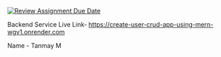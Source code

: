 [![Review Assignment Due Date](https://classroom.github.com/assets/deadline-readme-button-22041afd0340ce965d47ae6ef1cefeee28c7c493a6346c4f15d667ab976d596c.svg)](https://classroom.github.com/a/LNrlT5vs)

Backend Service Live Link-
https://create-user-crud-app-using-mern-wgv1.onrender.com

Name - Tanmay M
